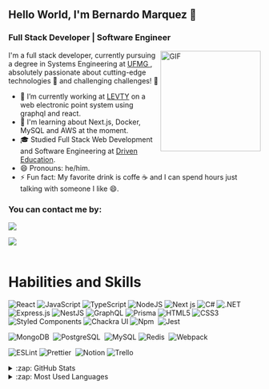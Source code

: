 ## Hello World, I'm Bernardo Marquez 👋
### Full Stack Developer | Software Engineer

<img align="right" alt="GIF" src="https://media3.giphy.com/media/26tn33aiTi1jkl6H6/giphy.gif?cid=ecf05e476lu1e48w9epfh64ftw7urju7aeqcp2cma1ope2j3&ep=v1_gifs_search&rid=giphy.gif&ct=g" width="200" />


I'm a full stack developer, currently pursuing a degree in Systems Engineering at <a href="https://www.ufmg.br/"> UFMG </a>, absolutely passionate about cutting-edge technologies 🌟 and challenging challenges! 💪

- 🔭 I’m currently working at <a href="https://www.levty.com/br">LEVTY</a> on a web electronic point system using graphql and react.
- 🌱 I'm learning about Next.js, Docker, MySQL and AWS at the moment.
- 🎓 Studied Full Stack Web Development and Software Engineering at <a href="https://www.driven.com.br/">Driven Education</a>.
- 😄 Pronouns: he/him.
- ⚡ Fun fact: My favorite drink is coffe ☕ and I can spend hours just talking with someone I like 😄.

### You can contact me by: 

<a href="https://www.linkedin.com/in/bernardo-marquez/" target="_blank"><img loading="lazy" src="https://img.shields.io/badge/-LinkedIn-%230077B5?style=for-the-badge&logo=linkedin&logoColor=white" target="_blank"></a>   

<a href = "mailto:marquez.cmbh@gmail.com"><img loading="lazy" src="https://img.shields.io/badge/Gmail-D14836?style=for-the-badge&logo=gmail&logoColor=white" target="_blank"></a>
<br>
<br>

# Habilities and Skills

  ![React](https://img.shields.io/badge/react-%2320232a.svg?style=for-the-badge&logo=react&logoColor=%2361DAFB)
  ![JavaScript](https://img.shields.io/badge/javascript-%23323330.svg?style=for-the-badge&logo=javascript&logoColor=%23F7DF1E)
  ![TypeScript](https://img.shields.io/badge/typescript-%23007ACC.svg?style=for-the-badge&logo=typescript&logoColor=white)
  ![NodeJS](https://img.shields.io/badge/node.js-6DA55F?style=for-the-badge&logo=node.js&logoColor=white)
  ![Next js](https://img.shields.io/badge/next%20js-000000?style=for-the-badge&logo=nextdotjs&logoColor=white)
  ![C#](https://img.shields.io/badge/C%23-239120?style=for-the-badge&logo=c-sharp&logoColor=white)
  ![.NET](https://img.shields.io/badge/.NET-512BD4?style=for-the-badge&logo=dotnet&logoColor=white)
  ![Express.js](https://img.shields.io/badge/express.js-%23404d59.svg?style=for-the-badge&logo=express&logoColor=%2361DAFB)
  ![NestJS](https://img.shields.io/badge/nestjs-%23E0234E.svg?style=for-the-badge&logo=nestjs&logoColor=white)
  ![GraphQL](https://img.shields.io/badge/GraphQl-E10098?style=for-the-badge&logo=graphql&logoColor=white)
  ![Prisma](https://img.shields.io/badge/Prisma-3982CE?style=for-the-badge&logo=Prisma&logoColor=white)
  ![HTML5](https://img.shields.io/badge/html5-%23E34F26.svg?style=for-the-badge&logo=html5&logoColor=white)
  ![CSS3](https://img.shields.io/badge/css3-%231572B6.svg?style=for-the-badge&logo=css3&logoColor=white)
  ![Styled Components](https://img.shields.io/badge/styled--components-DB7093?style=for-the-badge&logo=styled-components&logoColor=white)
  ![Chackra UI](https://img.shields.io/badge/Chakra--UI-319795?style=for-the-badge&logo=chakra-ui&logoColor=white)
  ![Npm](https://img.shields.io/badge/Npm-000?style=for-the-badge&logo=npm&logoColor=white)&nbsp;
  ![Jest](https://img.shields.io/badge/-jest-%23C21325?style=for-the-badge&logo=jest&logoColor=white)

  
  <!--![Json](https://img.shields.io/badge/-Json-000?&style=for-the-badge&logo=json)&nbsp; -->
  ![MongoDB](https://img.shields.io/badge/MongoDB-000?style=for-the-badge&logo=mongodb)&nbsp;
  ![PostgreSQL](https://img.shields.io/badge/-PostgreSQL-000?style=for-the-badge&logo=postgresql)&nbsp;
  ![MySQL](https://img.shields.io/badge/MySQL-005C84?style=for-the-badge&logo=mysql&logoColor=white)
  ![Redis](https://img.shields.io/badge/Redis-000?&style=for-the-badge&logo=Redis&logoColor=red)&nbsp;
  ![Webpack](https://img.shields.io/badge/webpack-%238DD6F9.svg?style=for-the-badge&logo=webpack&logoColor=black)
  
  ![ESLint](https://img.shields.io/badge/ESLint-4B3263?style=for-the-badge&logo=eslint&logoColor=white)
  ![Prettier](https://img.shields.io/badge/-Prettier-000?style=for-the-badge&logo=prettier)&nbsp;
  ![Notion](https://img.shields.io/badge/Notion-%23000000.svg?style=for-the-badge&logo=notion&logoColor=white)
  ![Trello](https://img.shields.io/badge/Trello-%23026AA7.svg?style=for-the-badge&logo=Trello&logoColor=white)

<details>
  <summary>:zap: GitHub Stats</summary>
  <img height="172em" alt="Bernardos's GitHub Stats" src="https://github-readme-stats.vercel.app/api?username=marquezintop&count_private=true&show_icons=true&theme=blue&bg_color"/>
</details>

<details>
  <summary>:zap: Most Used Languages</summary>
  <img height="172em" alt="Bernardos's GitHub Top Languages" src="https://github-readme-stats.vercel.app/api/top-langs/?username=marquezintop&count_private=true&layout=compact&langs_count=10&theme=blue&bg_color"/>
</details>
